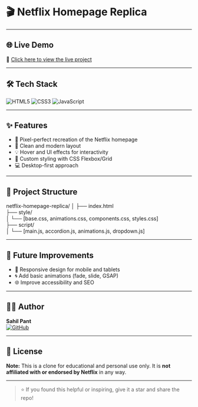 # 🎬 Netflix Homepage Replica


---

## 🌐 Live Demo

🔗 [Click here to view the live project](https://sahil-pant.github.io/netflix-homepage-replica/)

---

## 🛠️ Tech Stack

![HTML5](https://img.shields.io/badge/-HTML5-E34F26?logo=html5&logoColor=fff&style=flat)
![CSS3](https://img.shields.io/badge/-CSS3-1572B6?logo=css3&logoColor=fff&style=flat)
![JavaScript](https://img.shields.io/badge/-JavaScript-F7DF1E?logo=javascript&logoColor=000&style=flat)

---

## ✨ Features

- 🎯 Pixel-perfect recreation of the Netflix homepage
- 📱 Clean and modern layout
- 💡 Hover and UI effects for interactivity
- 🎨 Custom styling with CSS Flexbox/Grid
- 💻 Desktop-first approach

---

## 📁 Project Structure

netflix-homepage-replica/
│
├── index.html<br>
├── style/<br>
│ └── [base.css,  animations.css,  components.css,  styles.css]<br>
├── script/<br>
│ └── [main.js,  accordion.js,   animations.js,  dropdown.js]


---

## 🚀 Future Improvements

- 📱 Responsive design for mobile and tablets
- 🌀 Add basic animations (fade, slide, GSAP)
- 🌐 Improve accessibility and SEO

---

## 🧑‍💻 Author

**Sahil Pant**  
[![GitHub](https://img.shields.io/badge/-GitHub-181717?logo=github&logoColor=fff&style=flat)](https://github.com/Sahil-Pant)  

---

## 📄 License

**Note:** This is a clone for educational and personal use only. It is **not affiliated with or endorsed by Netflix** in any way.

---

> ⭐ If you found this helpful or inspiring, give it a star and share the repo!
